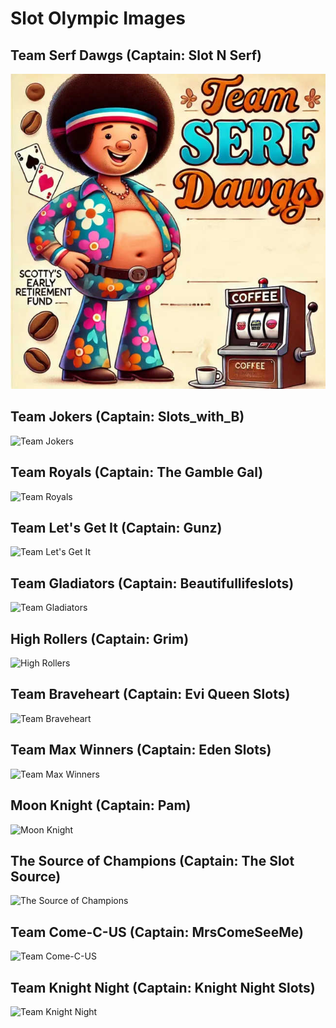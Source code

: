 # Slot Olympic Images

## Team Serf Dawgs (Captain: Slot N Serf)
![Team Serf Dawgs](DALLE_2024-08-02_14.55.40_-_A_playful_and_whimsical_character_with_a_noticeable_stomach_proudly_showcasing_it._The_character_should_resemble_a_70s_style_with_an_afro_hairstyle.jpg)

## Team Jokers (Captain: Slots_with_B)
![Team Jokers](DALL·E%202024-08-02%2014.18.38%20-%20A%20playful%20jester%20hat%20with%20bright%20colors,%20with%20the%20name%20'Team%20Jokers'%20written%20in%20a%20whimsical%20font,%20surrounded%20by%20playing%20cards%20and%20slot%20machine%20symbols.jpg)

## Team Royals (Captain: The Gamble Gal)
![Team Royals](DALL·E%202024-08-02%2014.25.15%20-%20A%20royal%20crown%20adorned%20with%20jewels,%20with%20the%20name%20'Team%20Royals%20(Captain_%20The%20Gamble%20Gal)'%20written%20in%20elegant,%20regal%20font%20below%20the%20crown.jpg)

## Team Let's Get It (Captain: Gunz)
![Team Let's Get It](DALL·E%202024-08-03%2001.51.35%20-%20A%20dynamic%20and%20energetic%20design%20featuring%20the%20text%20'Let's%20Get%20It%20(Captain_%20Gunz)'%20with%20a%20vibrant%20and%20bold%20font.%20Include%20elements%20of%20energy%20and%20motion,%20.jpg)


## Team Gladiators (Captain: Beautifullifeslots)
![Team Gladiators](DALL·E%202024-08-02%2015.00.47%20-%20A%20fierce%20and%20strong%20gladiator%20helmet%20in%20a%20detailed,%20metallic%20design.%20The%20name%20'Team%20Gladiators'%20should%20be%20written%20in%20a%20bold,%20powerful%20font%20below%20the%20h.jpg)

## High Rollers (Captain: Grim)
![High Rollers](DALL·E%202024-08-02%2015.03.13%20-%20A%20highly%20detailed%20and%20shiny%20pile%20of%20gold%20coins%20and%20stacks%20of%20cash,%20with%20the%20name%20'High%20Rollers%20(Captain_%20Grim)'%20written%20in%20a%20sophisticated%20font.%20The%20d.jpg)

## Team Braveheart (Captain: Evi Queen Slots)
![Team Braveheart](DALL·E%202024-08-02%2015.05.23%20-%20A%20medieval%20knight%20in%20shining%20armor,%20holding%20a%20sword%20and%20shield,%20with%20the%20name%20'Team%20Braveheart%20(Captain_%20Evi%20Queen%20Slots)'%20written%20in%20a%20bold,%20medieval.jpg)

## Team Max Winners (Captain: Eden Slots)
![Team Max Winners](DALL·E%202024-08-02%2015.11.44%20-%20A%20golden%20trophy%20with%20an%20electric%20guitar%20integrated%20into%20the%20design,%20with%20colorful%20lights%20in%20the%20background.%20Include%20a%20small%20cat%20silhouette%20as%20an%20addit.jpg)

## Moon Knight (Captain: Pam)
![Moon Knight](DALL·E%202024-08-02%2015.16.41%20-%20A%20mysterious%20and%20powerful%20knight%20with%20a%20crescent%20moon%20on%20the%20chest%20plate,%20standing%20in%20a%20mystical%20night%20landscape%20with%20a%20glowing%20moon%20in%20the%20background.jpg)

## The Source of Champions (Captain: The Slot Source)
![The Source of Champions](DALL·E%202024-08-02%2016.48.15%20-%20A%20sleek%20and%20powerful%20image%20of%20a%20championship%20belt%20with%20intricate%20designs,%20with%20the%20words%20'Team%20Source%20of%20Champions'%20written%20prominently.%20The%20belt%20shou.jpg)

## Team Come-C-US (Captain: MrsComeSeeMe)
![Team Come-C-US](DALL·E%202024-08-02%2017.09.42%20-%20A%20pair%20of%20vibrant%20and%20shiny%20boxing%20gloves%20with%20the%20name%20'Team%20Come-C-US%20(Captain_%20MrsComeSeeMe)'%20written%20in%20bold,%20dynamic%20font.%20The%20design%20should%20be%20c.jpg)

## Team Knight Night (Captain: Knight Night Slots)
![Team Knight Night](DALL·E%202024-08-02%2017.16.06%20-%20A%20stylized,%20cartoonish%20knight%20with%20a%20samurai-inspired%20helmet,%20holding%20a%20sword,%20in%20front%20of%20a%20red%20circle.%20The%20text%20'Team%20Knight%20Night'%20should%20be%20displa.jpg)

